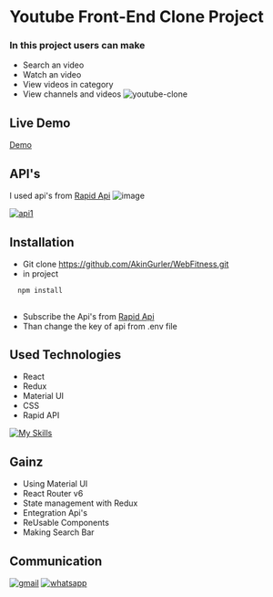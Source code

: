 
# Youtube Front-End Clone Project
### In this project users can make

* Search an video
* Watch an video
* View videos in category
* View channels and videos
![youtube-clone](https://user-images.githubusercontent.com/99674716/219394738-5907a147-2643-4649-a28f-1914ee321720.gif)

## Live Demo
[Demo](https://our-tubee.netlify.app/)

## API's
I used api's from [Rapid Api](https://rapidapi.com/)
![image](https://user-images.githubusercontent.com/99674716/219395390-33180137-3d45-4fec-8030-fd56066a0fcc.png)

[![api1](https://user-images.githubusercontent.com/99674716/219395390-33180137-3d45-4fec-8030-fd56066a0fcc.png)](https://rapidapi.com/ytdlfree/api/youtube-v31/)

## Installation 

* Git clone https://github.com/AkinGurler/WebFitness.git
* in project
```bash 
  npm install 
  
```
* Subscribe the Api's from [Rapid Api](https://rapidapi.com/)
* Than change the key of api from .env file

## Used Technologies

* React
* Redux
* Material UI 
* CSS 
* Rapid API

[![My Skills](https://skills.thijs.gg/icons?i=react,redux,css,materialui&theme=light)](https://skills.thijs.gg)

## Gainz
* Using Material UI
* React Router v6 
* State management with Redux
* Entegration Api's
* ReUsable Components
* Making Search Bar 


  

## Communication

[![gmail](https://user-images.githubusercontent.com/99674716/185644867-49abb98d-3901-4011-ad5f-0b2d90bf024e.png)](mailto:akingurler.b@gmail.com)
[![whatsapp](https://user-images.githubusercontent.com/99674716/185643726-5f3fb3f2-bd11-4cd1-baf4-16cd6dae9d3b.png)](http://api.whatsapp.com/send?phone=905534600027)
